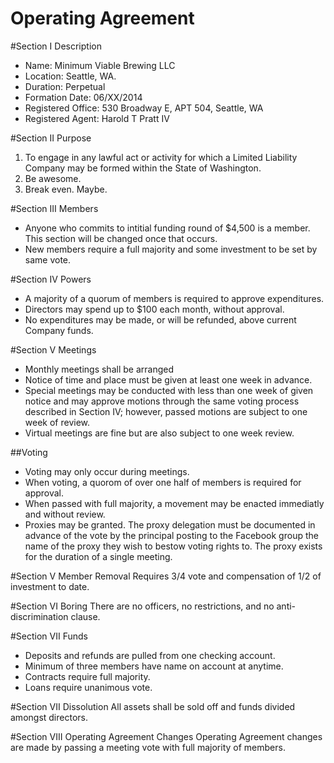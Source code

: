 Operating Agreement
===================

#Section I Description
* Name: Minimum Viable Brewing LLC
* Location: Seattle, WA.
* Duration: Perpetual
* Formation Date: 06/XX/2014
* Registered Office: 530 Broadway E, APT 504, Seattle, WA
* Registered Agent: Harold T Pratt IV

#Section II Purpose
1. To engage in any lawful act or activity for which a Limited Liability Company may be formed within the State of Washington.
2. Be awesome.
3. Break even. Maybe.

#Section III Members
+ Anyone who commits to intitial funding round of $4,500 is a member. This section will be changed once that occurs. 
+ New members require a full majority and some investment to be set by same vote. 

#Section IV Powers
+ A majority of a quorum of members is required to approve expenditures.
+ Directors may spend up to $100 each month, without approval.
+ No expenditures may be made, or will be refunded, above current Company funds. 

#Section V Meetings
+ Monthly meetings shall be arranged
+ Notice of time and place must be given at least one week in advance.
+ Special meetings may be conducted with less than one week of given notice and may approve motions through the same voting process described in Section IV; however, passed motions are subject to one week of review.
+ Virtual meetings are fine but are also subject to one week review.

##Voting
+ Voting may only occur during meetings.
+ When voting, a quorom of over one half of members is required for approval.
+ When passed with full majority, a movement may be enacted immediatly and without review.
+ Proxies may be granted. The proxy delegation must be documented in advance of the vote by the principal posting to the Facebook group the name of the proxy they wish to bestow voting rights to. The proxy exists for the duration of a single meeting.

#Section V Member Removal 
Requires 3/4 vote and compensation of 1/2 of investment to date.

#Section VI Boring
There are no officers, no restrictions, and no anti-discrimination clause.

#Section VII Funds
+ Deposits and refunds are pulled from one checking account.
+ Minimum of three members have name on account at anytime.
+ Contracts require full majority.
+ Loans require unanimous vote.

#Section VII Dissolution
All assets shall be sold off and funds divided amongst directors.

#Section VIII Operating Agreement Changes
Operating Agreement changes are made by passing a meeting vote with full majority of members.
